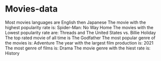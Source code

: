 # Movies-data

Most movies languages are English then Japanese
The movie with the highest popularity rate is: Spider-Man: No Way Home
The movies with the Lowest popularity rate are: Threads and The United States vs. Billie Holiday
The top rated movie of all time is The Godfather
The most popular genre of the movies is: Adventure
The year with the largest film production is: 2021
The most genre of films is: Drama
The movie genre with the hiest rate is: History
